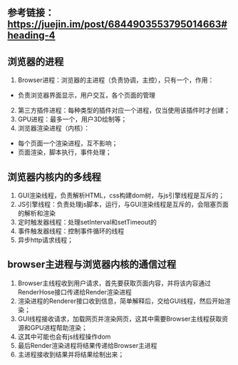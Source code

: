 ## 参考链接：https://juejin.im/post/6844903553795014663#heading-4

## 浏览器的进程
1. Browser进程：浏览器的主进程（负责协调，主控），只有一个，作用：
- 负责浏览器界面显示，用户交互，各个页面的管理
2. 第三方插件进程：每种类型的插件对应一个进程，仅当使用该插件时才创建；
3. GPU进程：最多一个，用户3D绘制等；
4. 浏览器渲染进程（内核）：
- 每个页面一个渲染进程，互不影响；
- 页面渲染，脚本执行，事件处理；

## 浏览器内核内的多线程
1. GUI渲染线程，负责解析HTML，css构建dom树，与js引擎线程是互斥的；
2. JS引擎线程：负责处理js脚本，运行，与GUI渲染线程是互斥的，会阻塞页面的解析和渲染
3. 定时触发器线程：处理setInterval和setTimeout的
4. 事件触发器线程：控制事件循环的线程
5. 异步http请求线程；

## browser主进程与浏览器内核的通信过程
1. Browser主线程收到用户请求，首先要获取页面内容，并将该内容通过RenderHose接口传递给Render渲染进程
2. 渲染进程的Renderer接口收到信息，简单解释后，交给GUI线程，然后开始渲染；
3. GUI线程接收请求，加载网页并渲染网页，这其中需要Browser主线程获取资源和GPU进程帮助渲染；
4. 这其中可能也会有js线程操作dom
5. 最后Render渲染进程将结果传递给Browser主进程
6. 主进程接收到结果并将结果绘制出来；
